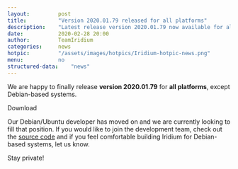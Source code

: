 ```yaml
---
layout: 		post
title:  		"Version 2020.01.79 released for all platforms"
description: 	"Latest release version 2020.01.79 now available for all platforms incl. Windows, macOS, SUSE, Fedora and RHEL/CentOS."
date:	 		2020-02-28 20:00
author:			TeamIridium
categories:		news
hotpic:			"/assets/images/hotpics/Iridium-hotpic-news.png"
menu: 			no
structured-data:	"news"
---
```

We are happy to finally release **version 2020.01.79** for **all platforms**, except Debian-based systems.

<a id="download-parser2" class="button download" title="download Iridium Browser">Download</a>
    
Our Debian/Ubuntu developer has moved on and we are currently looking to fill that position. If you would like to join the development team, 
check out the [source code](https://github.com/iridium-browser/iridium-browser "source code") and if you feel comfortable building Iridium 
for Debian-based systems, let us know.

Stay private!